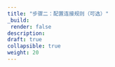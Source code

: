 ```yaml
---
title: "步骤二：配置连接规则（可选）"
_build:
 render: false 
description:
draft: true
collapsible: true
weight: 20
---
```

